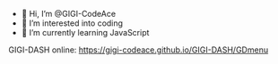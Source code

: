 - 👋 Hi, I’m @GIGI-CodeAce
- 👀 I’m interested into coding
- 🌱 I’m currently learning JavaScript

GIGI-DASH online:
https://gigi-codeace.github.io/GIGI-DASH/GDmenu

